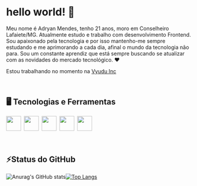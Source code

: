 # hello world! 👋

Meu nome é Adryan Mendes, tenho 21 anos, moro em Conselheiro Lafaiete/MG. Atualmente estudo e trabalho com desenvolvimento Frontend. Sou apaixonado pela tecnologia e por isso mantenho-me sempre estudando e me aprimorando a cada dia, afinal o mundo da tecnologia não para. Sou um constante aprendiz que está sempre buscando se atualizar com as novidades do mercado tecnológico. :heart:

Estou trabalhando no momento na <a href="https://vyudu.com/" target="__blank">Vyudu Inc</a>

<br>

## 🖥️ Tecnologias e Ferramentas

<img src="https://cdn.jsdelivr.net/gh/devicons/devicon/icons/html5/html5-original.svg" width="40" height="40"/>&nbsp;&nbsp;<img src="https://cdn.jsdelivr.net/gh/devicons/devicon/icons/css3/css3-original.svg" width="40" height="40"/>&nbsp;&nbsp;<img src="https://cdn.jsdelivr.net/gh/devicons/devicon/icons/javascript/javascript-original.svg" width="40" height="40"/>&nbsp;&nbsp;<img src="https://cdn.jsdelivr.net/gh/devicons/devicon/icons/sass/sass-original.svg" width="40" height="40"/>&nbsp;&nbsp;<img src="https://cdn.jsdelivr.net/gh/devicons/devicon/icons/git/git-original.svg" width="40" height="40"/>

<br>

## ⚡Status do GitHub
![Anurag's GitHub stats](https://github-readme-stats.vercel.app/api?username=adryancsmendes&show_icons=true&theme=dark)[![Top Langs](https://github-readme-stats.vercel.app/api/top-langs/?username=adryancsmendes&layout=compact&theme=dark)](https://github.com/anuraghazra/github-readme-stats)
